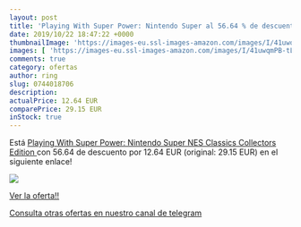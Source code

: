```yaml
---
layout: post
title: 'Playing With Super Power: Nintendo Super al 56.64 % de descuento'
date: 2019/10/22 18:47:22 +0000
thumbnailImage: 'https://images-eu.ssl-images-amazon.com/images/I/41uwqmPB-tL._SL200_.jpg'
images: [ 'https://images-eu.ssl-images-amazon.com/images/I/41uwqmPB-tL._SL200_.jpg' ]
comments: true
category: ofertas
author: ring
slug: 0744018706
description:
actualPrice: 12.64 EUR
comparePrice: 29.15 EUR
inStock: true
---
```


Está [Playing With Super Power: Nintendo Super NES Classics  Collectors Edition ](https://www.amazon.com/dp/0744018706/?tag=redken08-20) con 56.64 de descuento por 12.64 EUR (original: 29.15 EUR) en el siguiente enlace!

[![](https://images-eu.ssl-images-amazon.com/images/I/41uwqmPB-tL._SL200_.jpg)](https://www.amazon.com/dp/0744018706/?tag=redken08-20)

[Ver la oferta!!](https://www.amazon.com/dp/0744018706/?tag=redken08-20)

[Consulta otras ofertas en nuestro canal de telegram](https://t.me/s/ofertas25)
